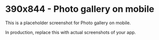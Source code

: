 # 390x844 - Photo gallery on mobile

This is a placeholder screenshot for Photo gallery on mobile.

In production, replace this with actual screenshots of your app.